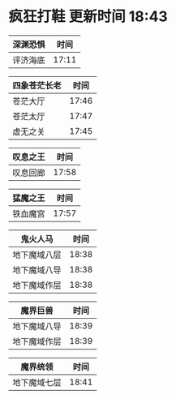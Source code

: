 # 疯狂打鞋 更新时间 18:43

| 深渊恐惧   | 时间    |
|--------|-------|
| 评济海底 | 17:11 |

| 四象苍茫长老   | 时间    |
|--------|-------|
| 苍茫大厅 | 17:46 |
| 苍茫太厅 | 17:47 |
| 虚无之关 | 17:45 |

| 叹息之王   | 时间    |
|--------|-------|
| 叹息回廊 | 17:58 |

| 猛魔之王   | 时间    |
|--------|-------|
| 铁血魔宫 | 17:57 |

| 鬼火人马   | 时间    |
|--------|-------|
| 地下魔域八层 | 18:38 |
| 地下魔域八导 | 18:38 |
| 地下魔域作层 | 18:38 |

| 魔界巨兽   | 时间    |
|--------|-------|
| 地下魔域八导 | 18:39 |
| 地下魔域作层 | 18:39 |

| 魔界统领   | 时间    |
|--------|-------|
| 地下魔域七层 | 18:41 |